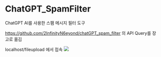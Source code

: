 # ChatGPT_SpamFilter
ChatGPT AI를 사용한 스팸 메시지 필터 도구

https://github.com/2InfinityN6eyond/chatGPT_spam_filter 의 API Query를 장고로 옮김

localhost/fileupload 에서 접속
<img src="https://github.com/mintseok/ChatGPT_SpamFilter/assets/78555268/807419c4-9455-43cf-a6e7-ad3004bb53dd">
